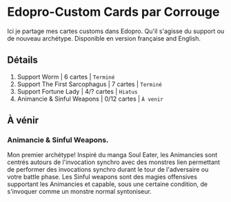 # Edopro-Custom Cards par Corrouge
Ici je partage mes cartes customs dans Edopro. Qu'il s'agisse du support ou de nouveau archétype.
Disponible en version française and English.

## Détails

1. Support Worm | 6 cartes | `Terminé`
2. Support The First Sarcophagus | 7 cartes | `Terminé`
3. Support Fortune Lady | 4/? cartes | `Hiatus`
4. Animancie & Sinful Weapons | 0/12 cartes | `À venir`

## À vénir

### Animancie & Sinful Weapons. 
Mon premier archétype! Inspiré du manga Soul Eater, les Animancies sont centrés autours de l'invocation synchro avec des monstres lien permettant de performer des invocations synchro durant le tour de l'adversaire ou votre battle phase. Les Sinful weapons sont des magies offensives supportant les Animancies et capable, sous une certaine condition, de s'invoquer comme un monstre normal syntoniseur.
